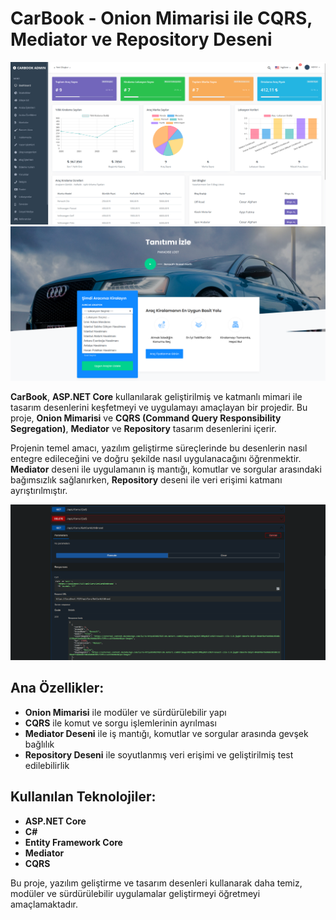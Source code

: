 # CarBook - Onion Mimarisi ile CQRS, Mediator ve Repository Deseni

![Dashboard](readmeImage/Dashboard.png)
![Index](readmeImage/Index.png)

**CarBook**, **ASP.NET Core** kullanılarak geliştirilmiş ve katmanlı mimari ile tasarım desenlerini keşfetmeyi ve uygulamayı amaçlayan bir projedir. Bu proje, **Onion Mimarisi** ve **CQRS (Command Query Responsibility Segregation)**, **Mediator** ve **Repository** tasarım desenlerini içerir.

Projenin temel amacı, yazılım geliştirme süreçlerinde bu desenlerin nasıl entegre edileceğini ve doğru şekilde nasıl uygulanacağını öğrenmektir. **Mediator** deseni ile uygulamanın iş mantığı, komutlar ve sorgular arasındaki bağımsızlık sağlanırken, **Repository** deseni ile veri erişimi katmanı ayrıştırılmıştır.

![Api](readmeImage/Api.png)

## Ana Özellikler:
- **Onion Mimarisi** ile modüler ve sürdürülebilir yapı
- **CQRS** ile komut ve sorgu işlemlerinin ayrılması
- **Mediator Deseni** ile iş mantığı, komutlar ve sorgular arasında gevşek bağlılık
- **Repository Deseni** ile soyutlanmış veri erişimi ve geliştirilmiş test edilebilirlik

## Kullanılan Teknolojiler:
- **ASP.NET Core**
- **C#**
- **Entity Framework Core**
- **Mediator**
- **CQRS**

Bu proje, yazılım geliştirme ve tasarım desenleri kullanarak daha temiz, modüler ve sürdürülebilir uygulamalar geliştirmeyi öğretmeyi amaçlamaktadır.




